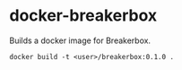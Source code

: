 docker-breakerbox
=================

Builds a docker image for Breakerbox.

```docker build -t <user>/breakerbox:0.1.0 .```
